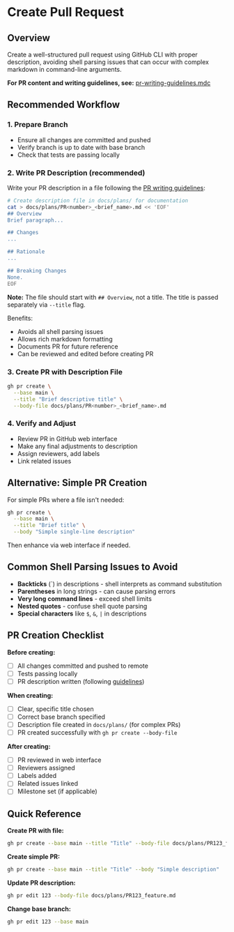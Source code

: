 # Create Pull Request

## Overview

Create a well-structured pull request using GitHub CLI with proper description, avoiding shell parsing issues that can occur with complex markdown in command-line arguments.

**For PR content and writing guidelines, see:** [pr-writing-guidelines.mdc](mdc:.cursor/rules/general/pr-writing-guidelines.mdc)

## Recommended Workflow

### 1. Prepare Branch

- Ensure all changes are committed and pushed
- Verify branch is up to date with base branch
- Check that tests are passing locally

### 2. Write PR Description (recommended)

Write your PR description in a file following the [PR writing guidelines](mdc:.cursor/rules/general/pr-writing-guidelines.mdc):

```bash
# Create description file in docs/plans/ for documentation
cat > docs/plans/PR<number>_<brief_name>.md << 'EOF'
## Overview
Brief paragraph...

## Changes
...

## Rationale
...

## Breaking Changes
None.
EOF
```

**Note:** The file should start with `## Overview`, not a title. The title is passed separately via `--title` flag.

Benefits:

- Avoids all shell parsing issues
- Allows rich markdown formatting
- Documents PR for future reference
- Can be reviewed and edited before creating PR

### 3. Create PR with Description File

```bash
gh pr create \
  --base main \
  --title "Brief descriptive title" \
  --body-file docs/plans/PR<number>_<brief_name>.md
```

### 4. Verify and Adjust

- Review PR in GitHub web interface
- Make any final adjustments to description
- Assign reviewers, add labels
- Link related issues

## Alternative: Simple PR Creation

For simple PRs where a file isn't needed:

```bash
gh pr create \
  --base main \
  --title "Brief title" \
  --body "Simple single-line description"
```

Then enhance via web interface if needed.

## Common Shell Parsing Issues to Avoid

- **Backticks** (`) in descriptions - shell interprets as command substitution
- **Parentheses** in long strings - can cause parsing errors
- **Very long command lines** - exceed shell limits
- **Nested quotes** - confuse shell quote parsing
- **Special characters** like `$`, `&`, `|` in descriptions

## PR Creation Checklist

**Before creating:**

- [ ] All changes committed and pushed to remote
- [ ] Tests passing locally
- [ ] PR description written (following [guidelines](mdc:.cursor/rules/general/pr-writing-guidelines.mdc))

**When creating:**

- [ ] Clear, specific title chosen
- [ ] Correct base branch specified
- [ ] Description file created in `docs/plans/` (for complex PRs)
- [ ] PR created successfully with `gh pr create --body-file`

**After creating:**

- [ ] PR reviewed in web interface
- [ ] Reviewers assigned
- [ ] Labels added
- [ ] Related issues linked
- [ ] Milestone set (if applicable)

## Quick Reference

**Create PR with file:**

```bash
gh pr create --base main --title "Title" --body-file docs/plans/PR123_feature.md
```

**Create simple PR:**

```bash
gh pr create --base main --title "Title" --body "Simple description"
```

**Update PR description:**

```bash
gh pr edit 123 --body-file docs/plans/PR123_feature.md
```

**Change base branch:**

```bash
gh pr edit 123 --base main
```
